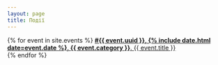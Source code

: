 ```yaml
---
layout: page
title: Події
---
```


<div class="events-list list-group">  
{% for event in site.events %}
    <a class="list-group-item" href="{{ event.url }}" >
      <b>#{{ event.uuid }}, {% include date.html date=event.date %}, {{ event.category }}</b>. {{ event.title }}
      <div class="ripple-container"></div>
      </a>
{% endfor %}
</div> 
